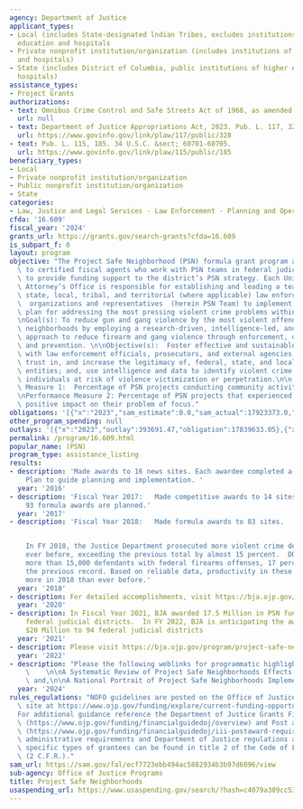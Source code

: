 ```yaml
---
agency: Department of Justice
applicant_types:
- Local (includes State-designated lndian Tribes, excludes institutions of higher
  education and hospitals
- Private nonprofit institution/organization (includes institutions of higher education
  and hospitals)
- State (includes District of Columbia, public institutions of higher education and
  hospitals)
assistance_types:
- Project Grants
authorizations:
- text: Omnibus Crime Control and Safe Streets Act of 1968, as amended.
  url: null
- text: Department of Justice Appropriations Act, 2023. Pub. L. 117, 328.
  url: https://www.govinfo.gov/link/plaw/117/public/328
- text: Pub. L. 115, 185. 34 U.S.C. &sect; 60701-60705.
  url: https://www.govinfo.gov/link/plaw/115/public/185
beneficiary_types:
- Local
- Private nonprofit institution/organization
- Public nonprofit institution/organization
- State
categories:
- Law, Justice and Legal Services - Law Enforcement - Planning and Operations
cfda: '16.609'
fiscal_year: '2024'
grants_url: https://grants.gov/search-grants?cfda=16.609
is_subpart_f: 0
layout: program
objective: "The Project Safe Neighborhood (PSN) formula grant program awards funds\
  \ to certified fiscal agents who work with PSN teams in federal judicial districts\
  \ to provide funding support to the district’s PSN strategy. Each United States\
  \ Attorney’s Office is responsible for establishing and leading a team of federal,\
  \ state, local, tribal, and territorial (where applicable) law enforcement and community-based\
  \  organizations and representatives  (herein PSN Team) to implement a strategic\
  \ plan for addressing the most pressing violent crime problems within the USAO district.\n\
  \nGoal(s): To reduce gun and gang violence by the most violent offenders in target\
  \ neighborhoods by employing a research-driven, intelligence-led, and problem-solving\
  \ approach to reduce firearm and gang violence through enforcement, deterrence,\
  \ and prevention. \n\nObjective(s):  Foster effective and sustainable collaborations\
  \ with law enforcement officials, prosecutors, and external agencies; foster community\
  \ trust in, and increase the legitimacy of, federal, state, and local law enforcement\
  \ entities; and, use intelligence and data to identify violent crime drivers and\
  \ individuals at risk of violence victimization or perpetration.\n\n Performance\
  \ Measure 1:  Percentage of PSN projects conducting community activities; and,\n\
  \nPerformance Measure 2: Percentage of PSN projects that experienced a measurable\
  \ positive impact on their problem of focus."
obligations: '[{"x":"2023","sam_estimate":0.0,"sam_actual":17923373.0,"usa_spending_actual":17555182.26},{"x":"2024","sam_estimate":0.0,"sam_actual":16531748.0,"usa_spending_actual":15849590.78},{"x":"2025","sam_estimate":0.0,"sam_actual":0.0,"usa_spending_actual":-180417.26}]'
other_program_spending: null
outlays: '[{"x":"2023","outlay":393691.47,"obligation":17839633.05},{"x":"2024","outlay":0.0,"obligation":16471748.0},{"x":"2025","outlay":0.0,"obligation":0.0}]'
permalink: /program/16.609.html
popular_name: (PSN)
program_type: assistance_listing
results:
- description: 'Made awards to 16 news sites. Each awardee completed a Strategic Action
    Plan to guide planning and implementation. '
  year: '2016'
- description: 'Fiscal Year 2017:   Made competitive awards to 14 sites.  In FY 18,
    93 formula awards are planned.'
  year: '2017'
- description: 'Fiscal Year 2018:   Made formula awards to 83 sites.


    In FY 2018, the Justice Department prosecuted more violent crime defendants than
    ever before, exceeding the previous total by almost 15 percent.  DOJ also charged
    more than 15,000 defendants with federal firearms offenses, 17 percent more than
    the previous record. Based on reliable data, productivity in these areas increased
    more in 2018 than ever before.'
  year: '2018'
- description: For detailed accomplishments, visit https://bja.ojp.gov/program/project-safe-neighborhoods-psn/publications-performance-reports
  year: '2020'
- description: In Fiscal Year 2021, BJA awarded 17.5 Million in PSN funding to 88
    federal judicial districts.  In FY 2022, BJA is anticipating the award of up to
    $20 Million to 94 federal judicial districts
  year: '2021'
- description: Please visit https://bja.ojp.gov/program/project-safe-neighborhoods-psn/publications-performance-reports
  year: '2022'
- description: "Please the following weblinks for programmatic highlights and accomplishments:\
    \    \n\nA Systematic Review of Project Safe Neighborhoods Effects: https://psntta.org/wp-content/uploads/2022/11/A-Systematic-Review-of-Project-Safe-Neighborhoods-Effects.pdf;\
    \ and,\n\nA National Portrait of Project Safe Neighborhoods Implementation: https://dpjh8al9zd3a4.cloudfront.net/publication/national-portrait-project-safe-neighborhoods-implementation/fulltext.pdf."
  year: '2024'
rules_regulations: "NOFO guidelines are posted on the Office of Justice Programs web\
  \ site at https://www.ojp.gov/funding/explore/current-funding-opportunities. \n\
  For additional guidance reference the Department of Justice Grants Financial Guide\
  \ (https://www.ojp.gov/funding/financialguidedoj/overview) and Post award Instructions\
  \ (https://www.ojp.gov/funding/financialguidedoj/iii-postaward-requirements). Applicable\
  \ administrative requirements and Department of Justice regulations applicable to\
  \ specific types of grantees can be found in title 2 of the Code of Federal Regulations\
  \ (2 C.F.R.)."
sam_url: https://sam.gov/fal/ecf7723ebb494ac5882934b3b97d6096/view
sub-agency: Office of Justice Programs
title: Project Safe Neighborhoods
usaspending_url: https://www.usaspending.gov/search/?hash=c4079a309cc532ac3cbfc18bb5f68b31
---
```

